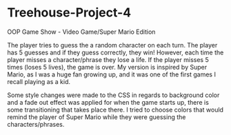 # Treehouse-Project-4
 OOP Game Show - Video Game/Super Mario Edition


The player tries to guess the a random character on each turn. The player has 5 guesses and if they guess correctly, they win! However, each time the player misses a character/phrase they lose a life. If the player misses 5 times (loses 5 lives), the game is over. My version is inspired by Super Mario, as I was a huge fan growing up, and it was one of the first games I recall playing as a kid.

Some style changes were made to the CSS in regards to background color and a fade out effect was applied for when the game starts up, there is some transitioning that takes place there. I tried to choose colors that would remind the player of Super Mario while they were guessing the characters/phrases.
